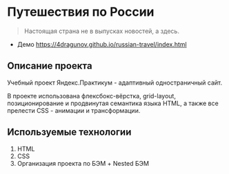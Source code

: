 
# Путешествия по России

> Настоящая страна не в выпусках новостей, а здесь.

* Демо https://4dragunov.github.io/russian-travel/index.html

## Описание проекта
<p>Учебный проект Яндекс.Практикум - адаптивный одностраничный сайт.</p>
<p>В проекте использована флексбокс-вёрстка, grid-layout, позиционирование и продвинутая семантика языка HTML, а также все прелести CSS - анимации и трансформации.</p>

## Используемые технологии
<ol>
  <li>HTML</li>
  <li>CSS</li>
  <li>Организация проекта по БЭМ + Nested БЭМ</li>  
</ol>


